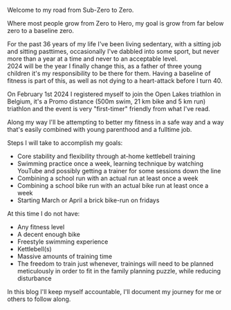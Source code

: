 Welcome to my road from Sub-Zero to Zero.

Where most people grow from Zero to Hero, my goal is grow from far below zero to a baseline zero.

For the past 36 years of my life I've been living sedentary, with a sitting job and sitting pasttimes, occasionally I've dabbled into some sport, but never more than a year at a time and never to an acceptable level.  
2024 will be the year I finally change this, as a father of three young children it's my responsibility to be there for them. Having a baseline of fitness is part of this, as well as not dying to a heart-attack before I turn 40.  

On February 1st 2024 I registered myself to join the Open Lakes triathlon in Belgium, it's a Promo distance (500m swim, 21 km bike and 5 km run) triathlon and the event is very "first-timer" friendly from what I've read.

Along my way I'll be attempting to better my fitness in a safe way and a way that's easily combined with young parenthood and a fulltime job.

Steps I will take to accomplish my goals:

* Core stability and flexibility through at-home kettlebell training
* Swimming practice once a week, learning technique by watching YouTube and possibly getting a trainer for some sessions down the line
* Combining a school run with an actual run at least once a week
* Combining a school bike run with an actual bike run at least once a week
* Starting March or April a brick bike-run on fridays


At this time I do not have:
* Any fitness level
* A decent enough bike
* Freestyle swimming experience
* Kettlebell(s)
* Massive amounts of training time
* The freedom to train just whenever, trainings will need to be planned meticulously in order to fit in the family planning puzzle, while reducing disturbance

In this blog I'll keep myself accountable, I'll document my journey for me or others to follow along.
